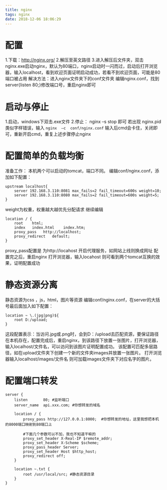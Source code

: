 ```yaml
---
title: nginx
tags: nginx
date: 2018-12-06 18:06:29
---
```


# 配置
1.下载：http://nginx.org/
2.解压至英文路径
3.进入解压后文件夹，双击nginx.exe启动nginx，默认为80端口，nginx启动时一闪而过，启动后打开浏览器，输入localhost，看到欢迎页面证明启动成功，若看不到欢迎页面，可能是80端口被占用
解决方法：进入nginx文件夹下的conf文件夹
编辑nginx.conf，找到server{listen   80;}修改端口号，重启nginx即可

# 启动与停止
1.启动，windows下双击.exe文件
2.停止： nginx  –s  stop 即可
若出现  nginx.pid 类似字样错误，输入
`nginx  –c  conf/nginx.conf`
输入后cmd会卡住，关闭即可，重新开启cmd，重复上述步骤停止nginx

# 配置简单的负载均衡
准备工作：
本机两个可以启动的tomcat，端口不同。
编辑conf/nginx.conf，添加如下配置：
```
upstream localhost{
    server 192.168.3.110:8081 max_fails=2 fail_timeout=600s weight=10;
    server 192.168.3.110:8080 max_fails=2 fail_timeout=600s weight=5;
}
```
weight为权重，权重越大越优先分配请求
继续编辑
```
location / {
    root    html;
    index   index.html    index.htm;
    proxy_pass   http://localhost;
    proxy_redirect   default;
}
```
proxy_pass配置是 为http://locahost 开启代理服务，如网站上线则换成网址
配置完之后，重启nginx
打开浏览器，输入locahost 则可看到两个tomcat互换的效果，证明配置成功

# 静态资源分离
静态资源为css ，js，html，图片等资源
编辑conf/nginx.conf，在server的大括号最后面加入如下配置：
```
location ~ \.(jpg|png)${
    root D:/upload;
}
```
这段配置表示：当访问.jpg或.png时，会到D：/upload去匹配资源，要保证路径在本机存在，配置完成后，重启nginx，到该路径下放置一张图片，打开浏览器，输入localhost/文件名，可以访问到该图片证明配置成功。
该配置可匹配多层路径，如在upload文件夹下创建一个新的文件夹images并放置一张图片。
打开浏览器输入localhost/images/文件名  则可加载images文件夹下对应名字的图片。

# 配置端口转发
```
server {
	listen       80; #监听端口
	server_name  api.xxx.com; #你想转发的域名
	
	location / {
		proxy_pass http://127.0.0.1:8000;  #你想转发的地址，这里我想把本机的8000端口映射到80端口上
		
		#下面几个参数可以不加，我也不知道干嘛的
		proxy_set_header X-Real-IP $remote_addr;
		proxy_set_header X-Scheme $scheme;
		proxy_pass_header Server;
		proxy_set_header Host $http_host;
		proxy_redirect off;
	}

	location ~.txt {
		root /usr/local/src; #静态资源目录
	}
}
```